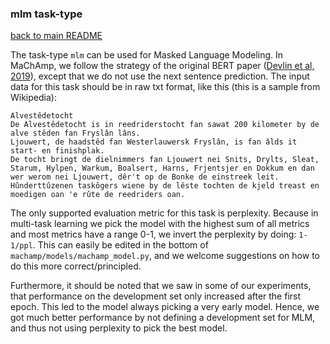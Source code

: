 ### mlm task-type
[back to main README](../README.md)

The task-type `mlm` can be used for Masked Language Modeling. In MaChAmp, we follow the strategy of the original BERT paper ([Devlin et al, 2019](https://www.aclweb.org/anthology/N19-1423/)), except that we do not use the next sentence prediction. The input data for this task should be in raw txt format, like this (this is a sample from Wikipedia):

```
Alvestêdetocht
De Alvestêdetocht is in reedriderstocht fan sawat 200 kilometer by de alve stêden fan Fryslân lâns. 
Ljouwert, de haadstêd fan Westerlauwersk Fryslân, is fan âlds it start- en finishplak. 
De tocht bringt de dielnimmers fan Ljouwert nei Snits, Drylts, Sleat, Starum, Hylpen, Warkum, Boalsert, Harns, Frjentsjer en Dokkum en dan wer werom nei Ljouwert, dêr't op de Bonke de einstreek leit. 
Hûnderttûzenen taskôgers wiene by de lêste tochten de kjeld treast en moedigen oan 'e rûte de reedriders oan.
```

The only supported evaluation metric for this task is perplexity. Because in multi-task learning we pick the model with the highest sum of all metrics and most metrics have a range 0-1, we invert the perplexity by doing: `1-1/ppl`. This can easily be edited in the bottom of `machamp/models/machamp_model.py`, and we welcome suggestions on how to do this more correct/principled.

Furthermore, it should be noted that we saw in some of our experiments, that performance on the development set only increased after the first epoch. This led to the model always picking a very early model. Hence, we got much better performance by not defining a development set for MLM, and thus not using perplexity to pick the best model.

